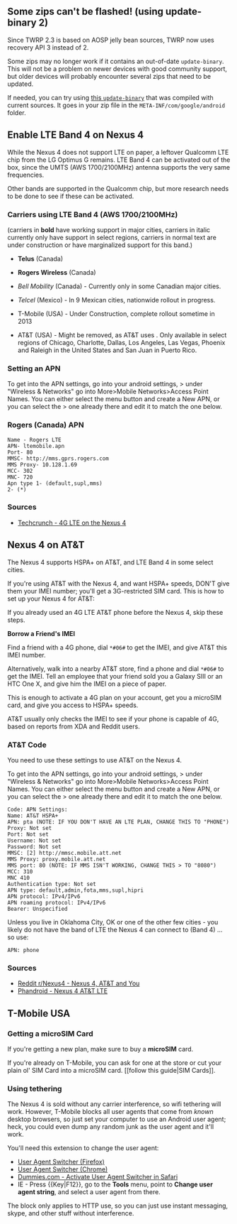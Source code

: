 ## Some zips can't be flashed! (using update-binary 2)

Since TWRP 2.3 is based on AOSP jelly bean sources, TWRP now uses recovery API 3 instead of 2. 

Some zips may no longer work if it contains an out-of-date `update-binary`. This will not be a problem on newer devices with good community support, but older devices will probably encounter several zips that need to be updated. 

If needed, you can try using [this `update-binary`](http://techerrata.com/file/twrp2/utilities/update-binary) that was compiled with current sources. It goes in your zip file in the `META-INF/com/google/android` folder.

## Enable LTE Band 4 on Nexus 4

While the Nexus 4 does not support LTE on paper, a leftover Qualcomm LTE chip from the LG Optimus G remains. LTE Band 4 can be activated out of the box, since the UMTS (AWS 1700/2100MHz) antenna supports the very same frequencies.

Other bands are supported in the Qualcomm chip, but more research needs to be done to see if these can be activated.

### Carriers using LTE Band 4 (AWS 1700/2100MHz)

(carriers in **bold** have working support in major cities, carriers in italic currently only have support in select regions, carriers in normal text are under construction or have marginalized support for this band.)

* **Telus** (Canada)
* **Rogers Wireless** (Canada)
* *Bell Mobility* (Canada) - Currently only in some Canadian major cities.

* *Telcel* (Mexico) - In 9 Mexican cities, nationwide rollout in progress.

* T-Mobile (USA) - Under Construction, complete rollout sometime in 2013
* AT&T (USA) - Might be removed, as AT&T uses . Only available in select regions of Chicago, Charlotte, Dallas, Los Angeles, Las Vegas, Phoenix and Raleigh in the United States and San Juan in Puerto Rico.

### Setting an APN

To get into the APN settings, go into your android settings, > under "Wireless & Networks" go into More>Mobile Networks>Access Point Names. You can either select the menu button and create a New APN, or you can select the > one already there and edit it to match the one below.

### Rogers (Canada) APN

    Name - Rogers LTE
    APN- ltemobile.apn
    Port- 80
    MMSC- http://mms.gprs.rogers.com
    MMS Proxy- 10.128.1.69
    MCC- 302
    MNC- 720
    Apn type 1- (default,supl,mms)
    2- (*)

### Sources


* [Techcrunch - 4G LTE on the Nexus 4](http://techcrunch.com/2012/11/23/how-to-enable-4g-lte-on-the-google-nexus-4/)

## Nexus 4 on AT&T

The Nexus 4 supports HSPA+ on AT&T, and LTE Band 4 in some select cities. 

If you're using AT&T with the Nexus 4, and want HSPA+ speeds, DON'T give them your IMEI number; you'll get a 3G-restricted SIM card. This is how to set up your Nexus 4 for AT&T:

If you already used an 4G LTE AT&T phone before the Nexus 4, skip these steps.

**Borrow a Friend's IMEI**

Find a friend with a 4G phone, dial `*#06#` to get the IMEI, and give AT&T this IMEI number. 

Alternatively, walk into a nearby AT&T store, find a phone and dial `*#06#` to get the IMEI. Tell an employee that your friend sold you a Galaxy SIII or an HTC One X, and give him the IMEI on a piece of paper.

This is enough to activate a 4G plan on your account, get you a microSIM card, and give you access to HSPA+ speeds.

AT&T usually only checks the IMEI to see if your phone is capable of 4G, based on reports from XDA and Reddit users.

### AT&T Code

You need to use these settings to use AT&T on the Nexus 4.

To get into the APN settings, go into your android settings, > under "Wireless & Networks" go into More>Mobile Networks>Access Point Names. You can either select the menu button and create a New APN, or you can select the > one already there and edit it to match the one below.

    Code: APN Settings:
    Name: AT&T HSPA+
    APN: pta (NOTE: IF YOU DON'T HAVE AN LTE PLAN, CHANGE THIS TO "PHONE")
    Proxy: Not set
    Port: Not set
    Username: Not set
    Password: Not set
    MMSC: [2] http://mmsc.mobile.att.net
    MMS Proxy: proxy.mobile.att.net
    MMS port: 80 (NOTE: IF MMS ISN'T WORKING, CHANGE THIS > TO "8080")
    MCC: 310
    MNC 410
    Authentication type: Not set
    APN type: default,admin,fota,mms,supl,hipri
    APN protocol: IPv4/IPv6
    APN roaming protocol: IPv4/IPv6
    Bearer: Unspecified

Unless you live in Oklahoma City, OK or one of the other few cities - you likely do not have the band of LTE the Nexus 4 can connect to (Band 4) ... so use:

    APN: phone

### Sources

* [Reddit r/Nexus4 - Nexus 4, AT&T and You](http://www.reddit.com/r/nexus4/comments/14g245/psa_nexus_4_att_and_you_how_not_to_get_screwed/)
* [Phandroid - Nexus 4 AT&T LTE](http://phandroid.com/2012/12/10/nexus-4-att-lte/)

## T-Mobile USA

### Getting a microSIM Card

If you're getting a new plan, make sure to buy a **microSIM** card.

If you're already on T-Mobile, you can ask for one at the store or cut your plain ol' SIM Card into a microSIM card. [[follow this guide|SIM Cards]].

### Using tethering 

The Nexus 4 is sold without any carrier interference, so wifi tethering will work. However, T-Mobile blocks all user agents that come from *known* desktop browsers, so just set your computer to use an Android user agent; heck, you could even dump any random junk as the user agent and it'll work.

You'll need this extension to change the user agent:

* [User Agent Switcher (Firefox)](https://addons.mozilla.org/en-US/firefox/addon/user-agent-switcher/)
* [User Agent Switcher (Chrome)](https://chrome.google.com/webstore/detail/user-agent-switcher-for-c/djflhoibgkdhkhhcedjiklpkjnoahfmg)
* [Dummies.com - Activate User Agent Switcher in Safari](http://www.dummies.com/how-to/content/how-to-activate-user-agent-switcher-in-safari.html)
* IE - Press {{Key|F12}}, go to the **Tools** menu, point to **Change user agent string**, and select a user agent from there.

The block only applies to HTTP use, so you can just use instant messaging, skype, and other stuff without interference. 